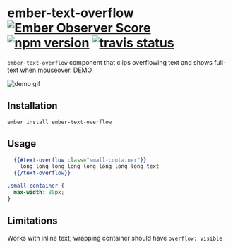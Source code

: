 # ember-text-overflow [![Ember Observer Score](http://emberobserver.com/badges/ember-text-overflow.svg)](http://emberobserver.com/addons/ember-text-overflow) [![npm version](https://badge.fury.io/js/ember-text-overflow.svg)](https://badge.fury.io/js/ember-text-overflow) [![travis status](https://travis-ci.org/bekzod/ember-text-overflow.svg)](https://travis-ci.org/bekzod/ember-text-overflow.svg)
`ember-text-overflow` component that clips overflowing text and shows full-text when mouseover. [DEMO](http://ember-text-overflow.surge.sh/)

![demo gif](https://cl.ly/2D313l1y0w45/Screen%20Recording%202017-12-12%20at%2012.06%20PM.gif)

## Installation

```
ember install ember-text-overflow
```

## Usage

```handlebars
  {{#text-overflow class="small-container"}}
    long long long long long long long long text
  {{/text-overflow}}
```

```scss
.small-container {
  max-width: 80px;
}
```

## Limitations
Works with inline text, wrapping container should have `overflow: visible`
